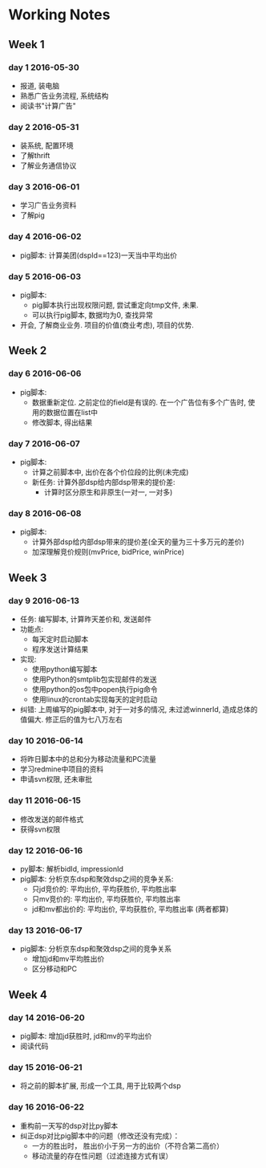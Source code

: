 # Working Notes

## Week 1
### day 1 2016-05-30
- 报道, 装电脑
- 熟悉广告业务流程, 系统结构
- 阅读书"计算广告"

### day 2 2016-05-31
- 装系统, 配置环境
- 了解thrift
- 了解业务通信协议

### day 3 2016-06-01
- 学习广告业务资料
- 了解pig

### day 4 2016-06-02
- pig脚本: 计算美团(dspId==123)一天当中平均出价

### day 5 2016-06-03
- pig脚本: 
  - pig脚本执行出现权限问题, 尝试重定向tmp文件, 未果.
  - 可以执行pig脚本, 数据均为0, 查找异常
- 开会, 了解商业业务. 项目的价值(商业考虑), 项目的优势.

## Week 2
### day 6 2016-06-06
- pig脚本:
  - 数据重新定位. 之前定位的field是有误的. 在一个广告位有多个广告时, 使用的数据位置在list中
  - 修改脚本, 得出结果

### day 7 2016-06-07
- pig脚本:
  - 计算之前脚本中, 出价在各个价位段的比例(未完成)
  - 新任务: 计算外部dsp给内部dsp带来的提价差:
    - 计算时区分原生和非原生(一对一, 一对多)
    
### day 8 2016-06-08
- pig脚本:
  - 计算外部dsp给内部dsp带来的提价差(全天的量为三十多万元的差价)
  - 加深理解竞价规则(mvPrice, bidPrice, winPrice)

## Week 3
### day 9 2016-06-13
- 任务: 编写脚本, 计算昨天差价和, 发送邮件
- 功能点:
  - 每天定时启动脚本
  - 程序发送计算结果
- 实现:
  - 使用python编写脚本
  - 使用Python的smtplib包实现邮件的发送
  - 使用python的os包中popen执行pig命令
  - 使用linux的crontab实现每天的定时启动
- 纠错: 上周编写的pig脚本中, 对于一对多的情况, 未过滤winnerId, 造成总体的值偏大. 修正后的值为七八万左右

### day 10 2016-06-14
- 将昨日脚本中的总和分为移动流量和PC流量
- 学习redmine中项目的资料
- 申请svn权限, 还未审批

### day 11 2016-06-15
- 修改发送的邮件格式
- 获得svn权限

### day 12 2016-06-16
- py脚本: 解析bidId, impressionId
- pig脚本: 分析京东dsp和聚效dsp之间的竞争关系:
  - 只jd竞价的: 平均出价, 平均获胜价, 平均胜出率
  - 只mv竞价的: 平均出价, 平均获胜价, 平均胜出率
  - jd和mv都出价的: 平均出价, 平均获胜价, 平均胜出率 (两者都算)

### day 13 2016-06-17
- pig脚本: 分析京东dsp和聚效dsp之间的竞争关系
  - 增加jd和mv平均胜出价
  - 区分移动和PC

## Week 4
### day 14 2016-06-20
- pig脚本: 增加jd获胜时, jd和mv的平均出价
- 阅读代码

### day 15 2016-06-21
- 将之前的脚本扩展, 形成一个工具, 用于比较两个dsp

### day 16 2016-06-22
- 重构前一天写的dsp对比py脚本
- 纠正dsp对比pig脚本中的问题（修改还没有完成）：
  - 一方的胜出时， 胜出价小于另一方的出价（不符合第二高价）
  - 移动流量的存在性问题（过滤连接方式有误）